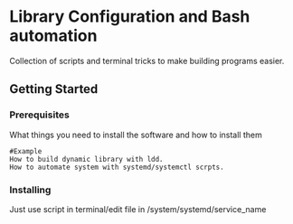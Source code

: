 # Library Configuration and Bash automation

Collection of scripts and terminal tricks to make building programs easier.

## Getting Started



### Prerequisites

What things you need to install the software and how to install them

```
#Example
How to build dynamic library with ldd.
How to automate system with systemd/systemctl scrpts.
```

### Installing

Just use script in terminal/edit file in /system/systemd/service_name
